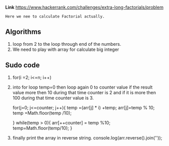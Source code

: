 **Link** https://www.hackerrank.com/challenges/extra-long-factorials/problem

`Here we nee to calculate Factorial actually. `

## Algorithms
1. loop from 2 to the loop through end of the numbers.
2. We need to play with array for calculate big integer

## Sudo code

1. for(i =2; i<=n; i++)
2. into for loop temp=0 then loop again 0 to counter value if the result value
   more then 10 during that time counter is 2 and if it is more then 100 during that time counter value is 3.
   
      for(j=0; j<=counter; j++){
          temp =(arr[j] * i) +temp;
          arr[j]=temp % 10;
          temp =Math.floor(temp /10);

      }
      while(temp > 0){
          arr[++counter] = temp %10;
          temp=Math.floor(temp/10);
      }
3. finally print the array in reverse string.
    console.log(arr.reverse().join(''));





